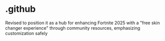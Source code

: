 # .github
Revised to position it as a hub for enhancing Fortnite 2025 with a "free skin changer experience" through community resources, emphasizing customization safely
